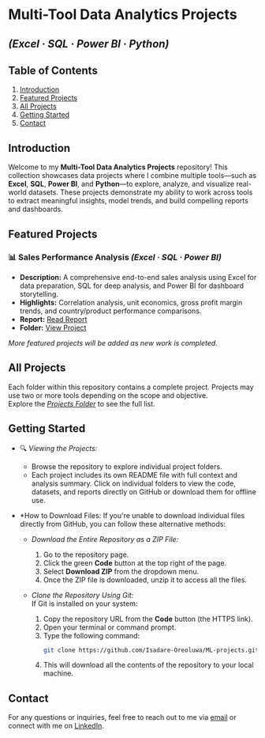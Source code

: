 # Multi-Tool Data Analytics Projects  
## *(Excel · SQL · Power BI · Python)*  

## Table of Contents  
1. [Introduction](#introduction)  
2. [Featured Projects](#featured-projects)  
3. [All Projects](#all-projects)  
4. [Getting Started](#getting-started)  
5. [Contact](#contact)  

## Introduction  
Welcome to my **Multi-Tool Data Analytics Projects** repository! This collection showcases data projects where I combine multiple tools—such as **Excel**, **SQL**, **Power BI**, and **Python**—to explore, analyze, and visualize real-world datasets. These projects demonstrate my ability to work across tools to extract meaningful insights, model trends, and build compelling reports and dashboards.

## Featured Projects  

### 📊 Sales Performance Analysis *(Excel · SQL · Power BI)*  
- **Description:** A comprehensive end-to-end sales analysis using Excel for data preparation, SQL for deep analysis, and Power BI for dashboard storytelling.  
- **Highlights:** Correlation analysis, unit economics, gross profit margin trends, and country/product performance comparisons.  
- **Report:** [Read Report](./Sales-Performance-Project/Sales%20Analysis%20Report.md)  
- **Folder:** [View Project](./Sales-Performance-Project)  

*More featured projects will be added as new work is completed.*

## All Projects  
Each folder within this repository contains a complete project. Projects may use two or more tools depending on the scope and objective.  
Explore the *[Projects Folder](https://github.com/Isadare-Oreoluwa/ML-projects/tree/ML-main/Projects)* to see the full list.

## Getting Started  

- 🔍 *Viewing the Projects:*  
  - Browse the repository to explore individual project folders.  
  - Each project includes its own README file with full context and analysis summary. Click on individual folders to view the code, datasets, and reports directly on GitHub or download them for offline use.  

- *How to Download Files:
  If you're unable to download individual files directly from GitHub, you can follow these alternative methods:
  - *Download the Entire Repository as a ZIP File:*  
    1. Go to the repository page.  
    2. Click the green **Code** button at the top right of the page.  
    3. Select **Download ZIP** from the dropdown menu.  
    4. Once the ZIP file is downloaded, unzip it to access all the files.  

  - *Clone the Repository Using Git:*  
    If Git is installed on your system:  
    1. Copy the repository URL from the **Code** button (the HTTPS link).  
    2. Open your terminal or command prompt.  
    3. Type the following command:  
       ```bash  
       git clone https://github.com/Isadare-Oreoluwa/ML-projects.git  
       ```  
    4. This will download all the contents of the repository to your local machine.  

## Contact  

For any questions or inquiries, feel free to reach out to me via [email](mailto:isadare.ore@gmail.com) or connect with me on [LinkedIn](https://www.linkedin.com/in/oreoluwa-isadare).

